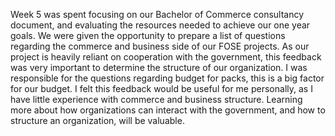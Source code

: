 
Week 5 was spent focusing on our Bachelor of Commerce consultancy document, and evaluating the resources needed to achieve our one year goals. We were given the opportunity to prepare a list of questions regarding the commerce and business side of our FOSE projects. As our project is heavily reliant on cooperation with the government, this feedback was very important to determine the structure of our organization. I was responsible for the questions regarding budget for packs, this is a big factor for our budget.
I felt this feedback would be useful for me personally, as I have little experience with commerce and business structure. Learning more about how organizations can interact with the government, and how to structure an organization, will be valuable. 